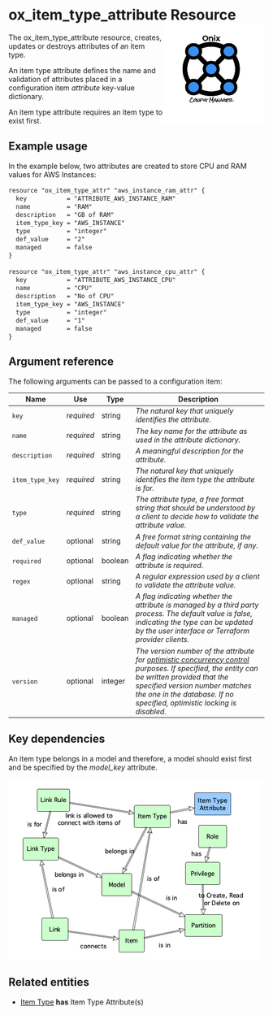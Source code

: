 # ox_item_type_attribute Resource <img src="../../../docs/pics/ox.png" width="200" height="200" align="right">

The ox_item_type_attribute resource, creates, updates or destroys attributes of an item type.

An item type attribute defines the name and validation of attributes placed in a configuration item *attribute* key-value dictionary.

An item type attribute requires an item type to exist first.

## Example usage

In the example below, two attributes are created to store CPU and RAM values for AWS Instances:

```hcl
resource "ox_item_type_attr" "aws_instance_ram_attr" {
  key           = "ATTRIBUTE_AWS_INSTANCE_RAM"
  name          = "RAM"
  description   = "GB of RAM"
  item_type_key = "AWS_INSTANCE"
  type          = "integer"
  def_value     = "2"
  managed       = false
}

resource "ox_item_type_attr" "aws_instance_cpu_attr" {
  key           = "ATTRIBUTE_AWS_INSTANCE_CPU"
  name          = "CPU"
  description   = "No of CPU"
  item_type_key = "AWS_INSTANCE"
  type          = "integer"
  def_value     = "1"
  managed       = false
}
```

## Argument reference

The following arguments can be passed to a configuration item:

| Name | Use | Type |  Description |
|---|---|---|---|
| `key` | *required* | string | *The natural key that uniquely identifies the attribute.* |
| `name`| *required* | string | *The key name for the attribute as used in the attribute dictionary.* |
| `description`| *required* | string | *A meaningful description for the attribute.* |
| `item_type_key`| *required* | string | *The natural key that uniquely identifies the item type the attribute is for.* |
| `type` | *required* | string | *The attribute type, a free format string that should be understood by a client to decide how to validate the attribute value.* |
| `def_value`| optional | string | *A free format string containing the default value for the attribute, if any.* |
| `required` | optional | boolean | *A flag indicating whether the attribute is required.* |
| `regex`| optional | string | *A regular expression used by a client to validate the attribute value.* |
| `managed` | optional | boolean | *A flag indicating whether the attribute is managed by a third party process. The default value is false, indicating the type can be updated by the user interface or Terraform provider clients.* |
| `version` | optional | integer | *The version number of the attribute for [optimistic concurrency control](https://en.wikipedia.org/wiki/Optimistic_concurrency_control) purposes. If specified, the entity can be written provided that the specified version number matches the one in the database. If no specified, optimistic locking is disabled.* |

## Key dependencies

An item type belongs in a model and therefore, a model should exist first and be specified by the *model_key* attribute.

![Item Type Attribute](../pics/item_type_attr.png)

## Related entities

- [Item Type](ox_item_type.md) **has** Item Type Attribute(s)